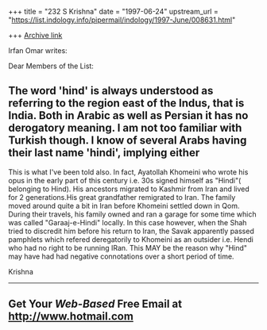 +++
title = "232 S Krishna"
date = "1997-06-24"
upstream_url = "https://list.indology.info/pipermail/indology/1997-June/008631.html"

+++
[Archive link](https://list.indology.info/pipermail/indology/1997-June/008631.html)




Irfan Omar writes:

Dear Members of the List:

The word 'hind' is always understood as referring to the region east of 
the Indus, that is India. Both in Arabic as well as Persian it has no 
derogatory meaning. I am not too familiar with Turkish though. I know of 
several Arabs having their last name 'hindi', implying either
-----------------------------------------------------------

This is what I've been told also. In fact, Ayatollah Khomeini
who wrote his opus in the early part of this century i.e. 30s 
signed himself as "Hindi"( belonging to Hind). His ancestors migrated
to Kashmir from Iran and lived for 2 generations.His great grandfather
remigrated to Iran. The family moved  around quite a bit in Iran before 
Khomeini settled down in Qom. During their travels, his family owned and 
ran a garage for some time which was called "Garaaj-e-Hindi"
locally. In this case however, when the Shah tried to discredit him 
before his return to Iran, the Savak apparently passed pamphlets
which refered deregatorily to Khomeini as an outsider i.e. Hendi who had 
no right to be running IRan. This MAY be the reason why "Hind" may have 
had had negative connotations over a short period of time.


Krishna





---------------------------------------------------------
Get Your *Web-Based* Free Email at http://www.hotmail.com
---------------------------------------------------------




